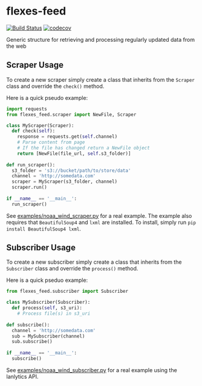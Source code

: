 # flexes-feed
[![Build Status](https://travis-ci.org/lanl-ansi/flexes-feed.svg?branch=master)](https://travis-ci.org/lanl-ansi/flexes-feed) 
[![codecov](https://codecov.io/gh/lanl-ansi/flexes-feed/branch/master/graph/badge.svg)](https://codecov.io/gh/lanl-ansi/flexes-feed)

Generic structure for retrieving and processing regularly updated data from the web 

## Scraper Usage
To create a new scraper simply create a class that inherits from the `Scraper` class 
and override the `check()` method.

Here is a quick pseudo example:

```python
import requests
from flexes_feed.scraper import NewFile, Scraper

class MyScraper(Scraper):
  def check(self):
    response = requests.get(self.channel)
    # Parse content from page 
    # If the file has changed return a NewFile object
    return [NewFile(file_url, self.s3_folder)]
    
def run_scraper():
  s3_folder = 's3://bucket/path/to/store/data'
  channel = 'http://somedata.com'
  scraper = MyScraper(s3_folder, channel)
  scraper.run()
  
if __name__ == '__main__':
  run_scraper()
```

See [examples/noaa_wind_scraper.py](noaa_wind_scraper.py) for a real example. The example
also requires that `BeautifulSoup4` and `lxml` are installed. To install, simply
run `pip install BeautifulSoup4 lxml`.

## Subscriber Usage
To create a new subscriber simply create a class that inherits from the `Subscriber` 
class and override the `process()` method.

Here is a quick pseduo example:

```python
from flexes_feed.subscriber import Subscriber

class MySubscriber(Subscriber):
  def process(self, s3_uri):
    # Process file(s) in s3_uri
    
def subscribe():
  channel = 'http://somedata.com'
  sub = MySubscriber(channel)
  sub.subscribe()
  
if __name__ == '__main__':
  subscribe()
```
  
See [examples/noaa_wind_subscriber.py](noaa_wind_subscriber.py) for a real example using the 
lanlytics API.
